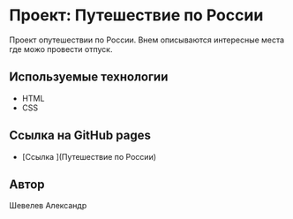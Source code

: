 # **Проект: Путешествие по России**

Проект опутешествии по России. Внем описываются интересные места где можо провести отпуск.

## **Используемые технологии**
* HTML
* CSS

## **Ссылка на GitHub pages**
* [Ссылка ](Путешествие по России)

## **Автор**
Шевелев Александр
